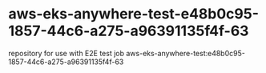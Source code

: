 # aws-eks-anywhere-test-e48b0c95-1857-44c6-a275-a96391135f4f-63
repository for use with E2E test job aws-eks-anywhere-test:e48b0c95-1857-44c6-a275-a96391135f4f-63
